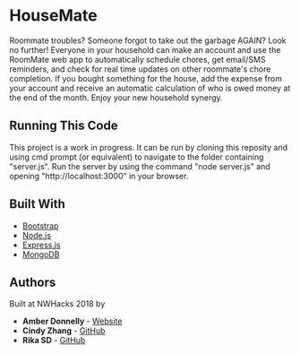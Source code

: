# HouseMate

Roommate troubles? Someone forgot to take out the garbage AGAIN? Look no further! Everyone in your household can make an account and use the RoomMate web app to automatically schedule chores, get email/SMS reminders, and check for real time updates on other roommate's chore completion. If you bought something for the house, add the expense from your account and receive an automatic calculation of who is owed money at the end of the month. Enjoy your new household synergy.

## Running This Code

This project is a work in progress. It can be run by cloning this reposity and using cmd prompt (or equivalent) to navigate to the folder containing "server.js". Run the server by using the command "node server.js" and opening "http://localhost:3000" in your browser.

## Built With

* [Bootstrap](https://getbootstrap.com/)
* [Node.js](https://nodejs.org/en/)
* [Express.js](https://expressjs.com/)
* [MongoDB](https://www.mongodb.com/)

## Authors

Built at NWHacks 2018 by
* **Amber Donnelly** - [Website](https://amberdonnelly.github.io)
* **Cindy Zhang** - [GitHub](https://github.com/Cesium-Ice)
* **Rika SD** - [GitHub](https://github.com/rsd-2016)
